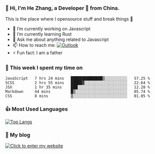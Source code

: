 ### 👋 Hi, I'm He Zhang, a Developer 🚀 from China.

This is the place where I opensource stuff and break things :rofl:

- 🔭  I’m currently working on Javascript
- 🌱  I’m currently learning Rust
- 💬  Ask me about anything related to Javascript
- 📫  How to reach me: [![Outlook](https://img.shields.io/badge/-Outlook-0078D4?style=flat&logo=Microsoft-Outlook&logoColor=white)](mailto:zhanghecool@outlook.com)
- ⚡  Fun fact: I am a father

### 💪 This week I spent my time on 
<!--START_SECTION:waka-->
```text
JavaScript   7 hrs 24 mins   ██████████████▒░░░░░░░░░░   57.25 % 
SCSS         2 hrs 55 mins   █████▓░░░░░░░░░░░░░░░░░░░   22.64 % 
JSX          1 hr 35 mins    ███░░░░░░░░░░░░░░░░░░░░░░   12.28 % 
Markdown     44 mins         █▒░░░░░░░░░░░░░░░░░░░░░░░   05.74 % 
CSS          8 mins          ▒░░░░░░░░░░░░░░░░░░░░░░░░   01.05 % 
```
<!--END_SECTION:waka-->

### 👍 Most Used Languages
[![Top Langs](https://github-readme-stats.vercel.app/api/top-langs/?username=zhanghecool&layout=compact)](https://zhanghe.cool)

### 🌈 My blog 
[![Click to enter my website](https://cdn.jsdelivr.net/gh/zhanghecool/assets/images/gif/zhanghecools.gif)](https://zhanghe.cool)
